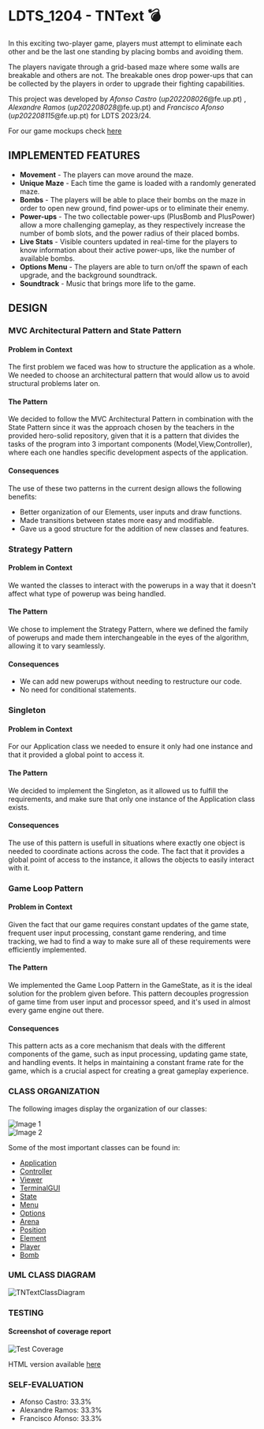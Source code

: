 # LDTS_1204 - TNText 💣

  In this exciting two-player game, players must attempt to eliminate each other and be the last one standing by placing bombs and avoiding them.
  
  The players navigate through a grid-based maze where some walls are breakable and others are not. The breakable ones drop power-ups that can be collected by the players in order to upgrade their fighting capabilities.
  
  This project was developed by *Afonso Castro* (*up202208026*@fe.up.pt) , *Alexandre Ramos* (*up202208028*@fe.up.pt) and *Francisco Afonso* (*up202208115*@fe.up.pt) for LDTS 2023/24.

  For our game mockups check [here](../README.md)

## IMPLEMENTED FEATURES

- **Movement** - The players can move around the maze.
- **Unique Maze** - Each time the game is loaded with a randomly generated maze.
- **Bombs** - The players will be able to place their bombs on the maze in order to open new ground, find power-ups or to eliminate their enemy.
- **Power-ups** - The two collectable power-ups (PlusBomb and PlusPower) allow a more challenging gameplay, as they respectively increase the number of bomb slots, and the power radius of their placed bombs.
- **Live Stats** - Visible counters updated in real-time for the players to know information about their active power-ups, like the number of available bombs.
- **Options Menu** - The players are able to turn on/off the spawn of each upgrade, and the background soundtrack.
- **Soundtrack** - Music that brings more life to the game.

## DESIGN

### MVC Architectural Pattern and State Pattern

#### Problem in Context

The first problem we faced was how to structure the application as a whole. We needed to choose an architectural pattern that would allow us to avoid structural problems later on.

#### The Pattern

We decided to follow the MVC Architectural Pattern in combination with the State Pattern since it was the approach chosen by the teachers in the provided hero-solid repository, given that it is a pattern that divides the tasks of the program into 3 important components (Model,View,Controller), where each one handles specific development aspects of the application.

#### Consequences

The use of these two patterns in the current design allows the following benefits:
- Better organization of our Elements, user inputs and draw functions.
- Made transitions between states more easy and modifiable.
- Gave us a good structure for the addition of new classes and features.

### Strategy Pattern

#### Problem in Context

We wanted the classes to interact with the powerups in a way that it doesn't affect what type of powerup was being handled.

#### The Pattern

We chose to implement the Strategy Pattern, where we defined the family of powerups and made them interchangeable in the eyes of the algorithm, allowing it to vary seamlessly.

#### Consequences

- We can add new powerups without needing to restructure our code.
- No need for conditional statements.

### Singleton

#### Problem in Context

For our Application class we needed to ensure it only had one instance and that it provided a global point to access it.

#### The Pattern

We decided to implement the Singleton, as it allowed us to fulfill the requirements, and make sure that only one instance of the Application class exists.

#### Consequences

The use of this pattern is usefull in situations where exactly one object is needed to coordinate actions across the code.
The fact that it provides a global point of access to the instance, it allows the objects to easily interact with it.


### Game Loop Pattern 

#### Problem in Context

Given the fact that our game requires constant updates of the game state, frequent user input processing, constant game rendering, and time tracking, we had to find a way to make sure all of these requirements were efficiently implemented.

#### The Pattern

We implemented the Game Loop Pattern in the GameState, as it is the ideal solution for the problem given before.
This pattern decouples progression of game time from user input and processor speed, and it's used in almost every game engine out there.

#### Consequences

This pattern acts as a core mechanism that deals with the different components of the game, such as input processing, updating game state, and handling events.
It helps in maintaining a constant frame rate for the game, which is a crucial aspect for creating a great gameplay experience.



### CLASS ORGANIZATION

The following images display the organization of our classes:

<!-- Top image -->
<img src="../docs/images/TNTextFolders1.png" alt="Image 1" style="display:block; margin:auto;">

<!-- Text or content in between if needed -->

<!-- Bottom image -->
<img src="../docs/images/TNTextFolders2.png" alt="Image 2" style="display:block; margin:auto;">

Some of the most important classes can be found in:

- [Application](../src/main/java/com/progr/amador/TNText/Application.java)
- [Controller](../src/main/java/com/progr/amador/TNText/Controller/Controller.java)
- [Viewer](../src/main/java/com/progr/amador/TNText/Viewer/Viewer.java)
- [TerminalGUI](../src/main/java/com/progr/amador/TNText/TerminalGUI.java)
- [State](../src/main/java/com/progr/amador/TNText/State/State.java)
- [Menu](../src/main/java/com/progr/amador/TNText/Model/Menu.java)
- [Options](../src/main/java/com/progr/amador/TNText/Model/Options.java)
- [Arena](../src/main/java/com/progr/amador/TNText/Model/Arena.java)
- [Position](../src/main/java/com/progr/amador/TNText/Model/Position.java)
- [Element](../src/main/java/com/progr/amador/TNText/Model/Elements/Element.java)
- [Player](../src/main/java/com/progr/amador/TNText/Model/Elements/Player.java)
- [Bomb](../src/main/java/com/progr/amador/TNText/Model/Elements/Bomb.java)

### UML CLASS DIAGRAM

![TNTextClassDiagram](../docs/images/TNTextFinalUML.png)

### TESTING

#### Screenshot of coverage report

![Test Coverage](../docs/images/TestCoverage.png)

HTML version available [here](../htmlReport/index.html)

### SELF-EVALUATION

- Afonso Castro: 33.3%
- Alexandre Ramos: 33.3%
- Francisco Afonso: 33.3%